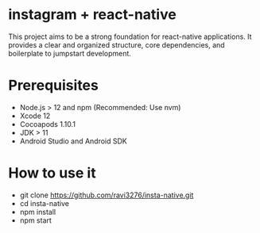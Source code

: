 # instagram + react-native

This project aims to be a strong foundation for react-native applications. It provides a clear and organized structure, core dependencies, and boilerplate to jumpstart development.


# Prerequisites

* Node.js > 12 and npm (Recommended: Use nvm)
* Xcode 12
* Cocoapods 1.10.1
* JDK > 11
* Android Studio and Android SDK


# How to use it

* git clone https://github.com/ravi3276/insta-native.git
* cd insta-native
* npm install
* npm start
